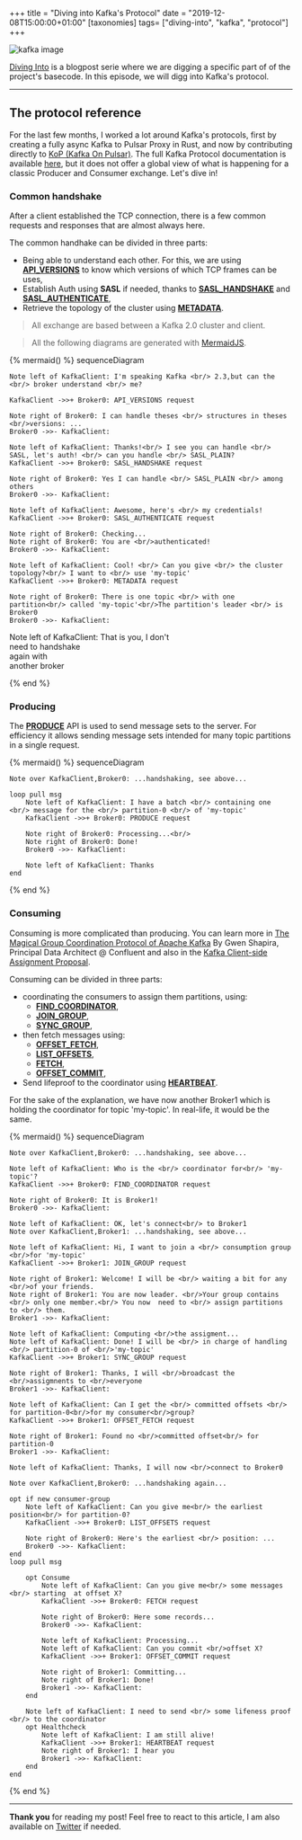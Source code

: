 +++
title = "Diving into Kafka's Protocol"
date = "2019-12-08T15:00:00+01:00"
[taxonomies]
tags= ["diving-into", "kafka", "protocol"]
+++

![kafka image](/images/diving-into-kafka-protocol/apache-kafka.png)

[Diving Into](/tags/diving-into/) is a blogpost serie where we are digging a specific part of of the project's basecode. In this episode, we will digg into Kafka's protocol.

---

## The protocol reference

For the last few months, I worked a lot around Kafka's protocols, first by creating a fully async Kafka to Pulsar Proxy in Rust, and now by contributing directly to [KoP (Kafka On Pulsar)](https://www.slideshare.net/streamnative/2-kafkaonpulsarjia). The full Kafka Protocol documentation is available [here](https://kafka.apache.org/protocol.html), but it does not offer a global view of what is happening for a classic Producer and Consumer exchange. Let's dive in!

### Common handshake

After a client established the TCP connection, there is a few common requests and responses that are almost always here.

The common handhake can be divided in three parts:

* Being able to understand each other. For this, we are using **[API_VERSIONS](https://kafka.apache.org/protocol.html#The_Messages_ApiVersions)** to know which versions of which TCP frames can be uses,
* Establish Auth using **SASL** if needed, thanks to **[SASL_HANDSHAKE](https://kafka.apache.org/protocol.html#The_Messages_SaslHandshake)** and **[SASL_AUTHENTICATE](https://kafka.apache.org/protocol.html#The_Messages_SaslAuthenticate)**,
* Retrieve the topology of the cluster using **[METADATA](https://kafka.apache.org/protocol.html#The_Messages_Metadata)**.

> All exchange are based between a Kafka 2.0 cluster and client.

> All the following diagrams are generated with [MermaidJS](https://mermaidjs.github.io/#/).

{% mermaid() %}
sequenceDiagram

    Note left of KafkaClient: I'm speaking Kafka <br/> 2.3,but can the <br/> broker understand <br/> me?

    KafkaClient ->>+ Broker0: API_VERSIONS request

    Note right of Broker0: I can handle theses <br/> structures in theses <br/>versions: ...
    Broker0 ->>- KafkaClient: 

    Note left of KafkaClient: Thanks!<br/> I see you can handle <br/> SASL, let's auth! <br/> can you handle <br/> SASL_PLAIN?
    KafkaClient ->>+ Broker0: SASL_HANDSHAKE request

    Note right of Broker0: Yes I can handle <br/> SASL_PLAIN <br/> among others
    Broker0 ->>- KafkaClient: 

    Note left of KafkaClient: Awesome, here's <br/> my credentials!
    KafkaClient ->>+ Broker0: SASL_AUTHENTICATE request

    Note right of Broker0: Checking...
    Note right of Broker0: You are <br/>authenticated!
    Broker0 ->>- KafkaClient: 

    Note left of KafkaClient: Cool! <br/> Can you give <br/> the cluster topology?<br/> I want to <br/> use 'my-topic'
    KafkaClient ->>+ Broker0: METADATA request

    Note right of Broker0: There is one topic <br/> with one partition<br/> called 'my-topic'<br/>The partition's leader <br/> is Broker0
    Broker0 ->>- KafkaClient: 

Note left of KafkaClient: That is you, I don't <br/> need to handshake <br/> again with <br/> another broker

{% end %}

### Producing

The **[PRODUCE](https://kafka.apache.org/protocol.html#The_Messages_Produce)** API is used to send message sets to the server. For efficiency it allows sending message sets intended for many topic partitions in a single request.

{% mermaid() %}
sequenceDiagram

    Note over KafkaClient,Broker0: ...handshaking, see above...

    loop pull msg
        Note left of KafkaClient: I have a batch <br/> containing one <br/> message for the <br/> partition-0 <br/> of 'my-topic'
        KafkaClient ->>+ Broker0: PRODUCE request

        Note right of Broker0: Processing...<br/>
        Note right of Broker0: Done!
        Broker0 ->>- KafkaClient: 
        
        Note left of KafkaClient: Thanks
    end

{% end %}

### Consuming

Consuming is more complicated than producing. You can learn more in [The Magical Group Coordination Protocol of Apache Kafka](https://www.youtube.com/watch?v=maJulQ4ABNY) By Gwen Shapira, Principal Data Architect @ Confluent and also in the [Kafka Client-side Assignment Proposal](https://cwiki.apache.org/confluence/display/KAFKA/Kafka+Client-side+Assignment+Proposal).

Consuming can be divided in three parts:

* coordinating the consumers to assign them partitions, using:
  * **[FIND_COORDINATOR](https://kafka.apache.org/protocol.html#The_Messages_FindCoordinator)**,
  * **[JOIN_GROUP](https://kafka.apache.org/protocol.html#The_Messages_JoinGroup)**,
  * **[SYNC_GROUP](https://kafka.apache.org/protocol.html#The_Messages_SyncGroup)**,
* then fetch messages using:
  * **[OFFSET_FETCH](https://kafka.apache.org/protocol.html#The_Messages_OffsetFetch)**,
  * **[LIST_OFFSETS](https://kafka.apache.org/protocol.html#The_Messages_ListOffsets)**,
  * **[FETCH](https://kafka.apache.org/protocol.html#The_Messages_Fetch)**,
  * **[OFFSET_COMMIT](https://kafka.apache.org/protocol.html#The_Messages_OffsetCommit)**,
* Send lifeproof to the coordinator using **[HEARTBEAT](https://kafka.apache.org/protocol.html#The_Messages_Heartbeat)**.

For the sake of the explanation, we have now another Broker1 which is holding the coordinator for topic 'my-topic'. In real-life, it would be the same.

{% mermaid() %}
sequenceDiagram

    Note over KafkaClient,Broker0: ...handshaking, see above...

    Note left of KafkaClient: Who is the <br/> coordinator for<br/> 'my-topic'?
    KafkaClient ->>+ Broker0: FIND_COORDINATOR request

    Note right of Broker0: It is Broker1!
    Broker0 ->>- KafkaClient: 

    Note left of KafkaClient: OK, let's connect<br/> to Broker1
    Note over KafkaClient,Broker1: ...handshaking, see above...

    Note left of KafkaClient: Hi, I want to join a <br/> consumption group <br/>for 'my-topic'
    KafkaClient ->>+ Broker1: JOIN_GROUP request

    Note right of Broker1: Welcome! I will be <br/> waiting a bit for any <br/>of your friends.
    Note right of Broker1: You are now leader. <br/>Your group contains <br/> only one member.<br/> You now  need to <br/> assign partitions to <br/> them. 
    Broker1 ->>- KafkaClient: 

    Note left of KafkaClient: Computing <br/>the assigment...
    Note left of KafkaClient: Done! I will be <br/> in charge of handling <br/> partition-0 of <br/>'my-topic'
    KafkaClient ->>+ Broker1: SYNC_GROUP request

    Note right of Broker1: Thanks, I will <br/>broadcast the <br/>assigmnents to <br/>everyone
    Broker1 ->>- KafkaClient: 

    Note left of KafkaClient: Can I get the <br/> committed offsets <br/> for partition-0<br/>for my consumer<br/>group?
    KafkaClient ->>+ Broker1: OFFSET_FETCH request

    Note right of Broker1: Found no <br/>committed offset<br/> for partition-0
    Broker1 ->>- KafkaClient: 

    Note left of KafkaClient: Thanks, I will now <br/>connect to Broker0

    Note over KafkaClient,Broker0: ...handshaking again...

    opt if new consumer-group
        Note left of KafkaClient: Can you give me<br/> the earliest position<br/> for partition-0?
        KafkaClient ->>+ Broker0: LIST_OFFSETS request
        
        Note right of Broker0: Here's the earliest <br/> position: ...
        Broker0 ->>- KafkaClient: 
    end 
    loop pull msg

        opt Consume
            Note left of KafkaClient: Can you give me<br/> some messages <br/> starting  at offset X?
            KafkaClient ->>+ Broker0: FETCH request

            Note right of Broker0: Here some records...
            Broker0 ->>- KafkaClient: 

            Note left of KafkaClient: Processing...
            Note left of KafkaClient: Can you commit <br/>offset X?
            KafkaClient ->>+ Broker1: OFFSET_COMMIT request

            Note right of Broker1: Committing...
            Note right of Broker1: Done!
            Broker1 ->>- KafkaClient: 
        end

        Note left of KafkaClient: I need to send <br/> some lifeness proof <br/> to the coordinator           
        opt Healthcheck
            Note left of KafkaClient: I am still alive!  
            KafkaClient ->>+ Broker1: HEARTBEAT request
            Note right of Broker1: I hear you
            Broker1 ->>- KafkaClient: 
        end
    end 
{% end %}

---

**Thank you** for reading my post! Feel free to react to this article, I am also available on [Twitter](https://twitter.com/PierreZ) if needed.
